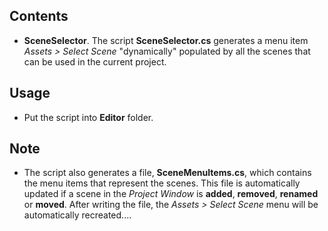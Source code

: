 ## Contents
- **SceneSelector**. The script **SceneSelector.cs** generates a menu item *Assets > Select Scene* "dynamically" populated by all the scenes that can be used in the current project.
## Usage
- Put the script into **Editor** folder.
## Note
- The script also generates a file, **SceneMenuItems.cs**, which contains the menu items that represent the scenes. This file is automatically updated if a scene in the _Project Window_ is **added**, **removed**, **renamed** or **moved**. After writing the file, the *Assets > Select Scene* menu will be automatically recreated....
